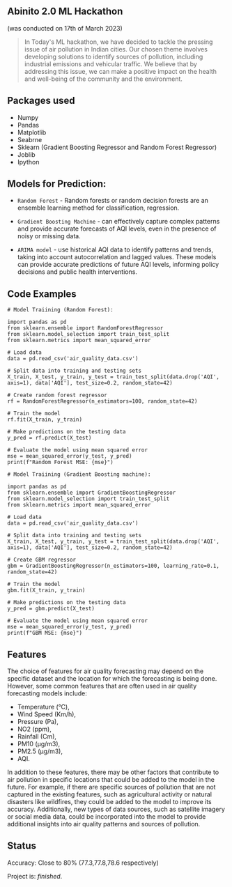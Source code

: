 ## Abinito 2.0 ML Hackathon

(was conducted on 17th of March 2023)

> In Today's ML hackathon, we have decided to tackle the pressing issue of air pollution in Indian cities. Our chosen theme involves developing solutions to identify sources of pollution, including industrial emissions and vehicular traffic. We believe that by addressing this issue, we can make a positive impact on the health and well-being of the community and the environment.

## Packages used

* Numpy
* Pandas
* Matplotlib
* Seabrne
* Sklearn (Gradient Boosting Regressor and Random Forest Regressor)
* Joblib
* Ipython

## Models for Prediction:

* `Random Forest` - Random forests or random decision forests are an ensemble learning method for classification, regression.

* `Gradient Boosting Machine` -  can effectively capture complex patterns and provide accurate forecasts of AQI levels, even in the presence of noisy or missing data.

* `ARIMA model` - use historical AQI data to identify patterns and trends, taking into account autocorrelation and lagged values. These models can provide accurate predictions of future AQI levels, informing policy decisions and public health interventions.

## Code Examples

````
# Model Traiining (Random Forest):

import pandas as pd
from sklearn.ensemble import RandomForestRegressor
from sklearn.model_selection import train_test_split
from sklearn.metrics import mean_squared_error

# Load data
data = pd.read_csv('air_quality_data.csv')

# Split data into training and testing sets
X_train, X_test, y_train, y_test = train_test_split(data.drop('AQI', axis=1), data['AQI'], test_size=0.2, random_state=42)

# Create random forest regressor
rf = RandomForestRegressor(n_estimators=100, random_state=42)

# Train the model
rf.fit(X_train, y_train)

# Make predictions on the testing data
y_pred = rf.predict(X_test)

# Evaluate the model using mean squared error
mse = mean_squared_error(y_test, y_pred)
print(f"Random Forest MSE: {mse}")

````



````
# Model Traiining (Gradient Boosting machine):

import pandas as pd
from sklearn.ensemble import GradientBoostingRegressor
from sklearn.model_selection import train_test_split
from sklearn.metrics import mean_squared_error

# Load data
data = pd.read_csv('air_quality_data.csv')

# Split data into training and testing sets
X_train, X_test, y_train, y_test = train_test_split(data.drop('AQI', axis=1), data['AQI'], test_size=0.2, random_state=42)

# Create GBM regressor
gbm = GradientBoostingRegressor(n_estimators=100, learning_rate=0.1, random_state=42)

# Train the model
gbm.fit(X_train, y_train)

# Make predictions on the testing data
y_pred = gbm.predict(X_test)

# Evaluate the model using mean squared error
mse = mean_squared_error(y_test, y_pred)
print(f"GBM MSE: {mse}")

````

## Features

The choice of features for air quality forecasting may depend on the specific dataset and the location for which the forecasting is being done. However, some common features that are often used in air quality forecasting models include:

* Temperature (°C),
* Wind Speed (Km/h),
* Pressure (Pa),
* NO2 (ppm),
* Rainfall (Cm),
* PM10 (μg/m3),
* PM2.5 (μg/m3),
* AQI.

In addition to these features, there may be other factors that contribute to air pollution in specific locations that could be added to the model in the future. For example, if there are specific sources of pollution that are not captured in the existing features, such as agricultural activity or natural disasters like wildfires, they could be added to the model to improve its accuracy. Additionally, new types of data sources, such as satellite imagery or social media data, could be incorporated into the model to provide additional insights into air quality patterns and sources of pollution.

## Status

Accuracy: Close to 80% (77.3,77.8,78.6 respectively)

Project is: _finished_.

